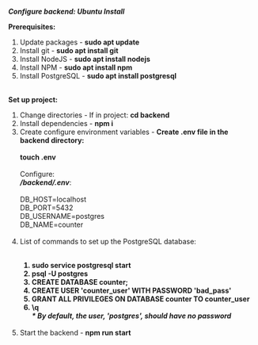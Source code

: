 <b><em>Configure backend: Ubuntu Install</em></b>

<b>Prerequisites:</b>
<ol>
<li>Update packages - <b>sudo apt update</b></li>
<li>Install git - <b>sudo apt install git</b></li>
<li>Install NodeJS - <b>sudo apt install nodejs</b></li>
<li>Install NPM - <b>sudo apt install npm</b></li>
<li>Install PostgreSQL - <b>sudo apt install postgresql</b></li>
</ol>
<br/>
<b>Set up project:</b>
<ol>
<li>Change directories - If in project: <b>cd backend</b></li>
<li>Install dependencies - <b>npm i</b></li>
<li>Create configure environment variables - <b>Create .env file in the backend directory: <br/><br/>touch .env</b></li>
<br/>
Configure:<br/>
<em><b>/backend/.env</b></em>:<br/><br/>
DB_HOST=localhost <br/>
DB_PORT=5432 <br/>
DB_USERNAME=postgres <br/>
DB_NAME=counter
<br/><br/>
<li>List of commands to set up the PostgreSQL database:</li>
<br/>
<ol><b>
<li>sudo service postgresql start</li>
<li>psql -U postgres</li>
<li>CREATE DATABASE counter;</li>
<li>CREATE USER 'counter_user' WITH PASSWORD 'bad_pass'</li>
<li>GRANT ALL PRIVILEGES ON DATABASE counter TO counter_user</li>
<li>\q</li>
<em>* By default, the user, 'postgres', should have no password</em>
</b></ol><br/>
<li>Start the backend - <b>npm run start</b></li>
</ol>
